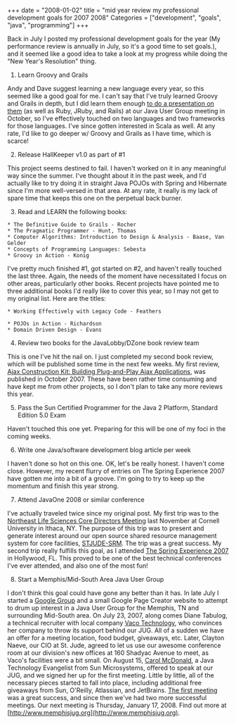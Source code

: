 +++
date = "2008-01-02"
title = "mid year review my professional development goals for 2007 2008"
Categories = ["development", "goals", "java", "programming"]
+++

Back in July I posted my professional development goals for the year (My performance review is annually in July, so it's a good time to set goals.), and it seemed like a good idea to take a look at my progress while doing the "New Year's Resolution" thing. 

  1. Learn Groovy and Grails  
  
 Andy and Dave suggest learning a new language every year, so this seemed like a good goal for me. I can't say that I've truly learned Groovy and Grails in depth, but I did learn them enough [to do a presentation on them](http://www.memphisjug.org/october25%2C2007) (as well as Ruby, JRuby, and Rails) at our Java User Group meeting  in October, so I've effectively touched on two languages and two frameworks for those languages. I've since gotten interested in Scala as well. At any rate, I'd like to go deeper w/ Groovy and Grails as I have time, which is scarce!  
  

  2. Release HallKeeper v1.0 as part of #1    
  
This project seems destined to fail. I haven't worked on it in any meaningful way since the summer. I've thought about it in the past week, and I'd actually like to try doing it in straight Java POJOs with Spring and Hibernate since I'm more well-versed in that area. At any rate, it really is my lack of spare time that keeps this one on the perpetual back burner.  
  

  3. Read and LEARN the following books:  
  
 
    * The Definitive Guide to Grails - Rocher
    * The Pragmatic Programmer - Hunt, Thomas
    * Computer Algorithms: Introduction to Design & Analysis - Baase, Van Gelder
    * Concepts of Programming Languages: Sebesta
    * Groovy in Action - Konig  
  

I've pretty much finished #1, got started on #2, and haven't really touched the last three. Again, the needs of the moment have necessitated I focus on other areas, particularly other books. Recent projects have pointed me to three additional books I'd really like to cover this year, so I may not get to my original list. Here are the titles:  
  

    * Working Effectively with Legacy Code - Feathers  

    * POJOs in Action - Richardson
    * Domain Driven Design - Evans  
  

  4. Review two books for the JavaLobby/DZone book review team  
  
This is one I've hit the nail on. I just completed my second book review, which will be published some time in the next few weeks. My first review, [Ajax Construction Kit: Building Plug-and-Play Ajax Applications](http://matt-stine.blogspot.com/2007/10/ajax-construction-kit-building-plug-and.html), was published in October 2007. These have been rather time consuming and have kept me from other projects, so I don't plan to take any more reviews this year.  
  

  5. Pass the Sun Certified Programmer for the Java 2 Platform, Standard Edition 5.0 Exam  
  
Haven't touched this one yet. Preparing for this will be one of my foci in the coming weeks.  
  

  6. Write one Java/software development blog article per week  
  
I haven't done so hot on this one. OK, let's be really honest. I haven't come close. However, my recent flurry of entries on The Spring Experience 2007 have gotten me into a bit of a groove. I'm going to try to keep up the momentum and finish this year strong.  
  

  7. Attend JavaOne 2008 or similar conference  
  
I've actually traveled twice since my original post. My first trip was to the [Northeast Life Sciences Core Directors Meeting](http://nerlscd.biotech.cornell.edu/) last November at Cornell University in Ithaca, NY. The purpose of this trip was to present and generate interest around our open source shared resource management system for core facilities, [STJUDE-SRM](http://stjude-srm.sourceforge.net/). The trip was a great success. My second trip really fulfills this goal, as I attended [The Spring Experience 2007](http://www.thespringexperience.com/conference/hollywood/2007/12/index.html) in Hollywood, FL. This proved to be one of the best technical conferences I've ever attended, and also one of the most fun!  
  

  8. Start a Memphis/Mid-South Area Java User Group  
  
I don't think this goal could have gone any better than it has. In late July I started a [Google Group](http://groups.google.com/group/memphis-mid-south-jug) and a small Google Page Creator website to attempt to drum up interest in a Java User Group for the Memphis, TN and surrounding Mid-South area. On July 23, 2007, along comes Diane Tabulog, a technical recruiter with local company [Vaco Technology](http://www.vaco.com/Technology/tech_about.htm), who convinces her company to throw its support behind our JUG. All of a sudden we have an offer for a meeting location, food budget, giveaways, etc. Later, Clayton Naeve, our CIO at St. Jude, agreed to let us use our awesome conference room at our division's new offices at 160 Shadyac Avenue to meet, as Vaco's facilities were a bit small. On August 15, [Carol McDonald](http://weblogs.java.net/blog/caroljmcdonald), a Java Technology Evangelist from Sun Microsystems, offered to speak at our JUG, and we signed her up for the first meeting. Little by little, all of the necessary pieces started to fall into place, including additional free giveaways from Sun, O'Reilly, Atlassian, and JetBrains. [The first meeting](http://www.memphisjug.org/september20%2C2007) was a great success, and since then we've had two more successful meetings. Our next meeting is Thursday, January 17, 2008. Find out more at [http://www.memphisjug.org](http://www.memphisjug.org).  

